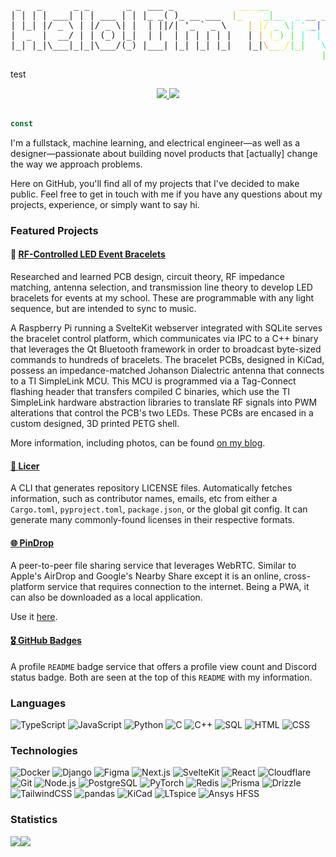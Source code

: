 <pre align="center">
 _   _      _ _       _   ___ _            <span style="color:#f5e836">____</span><span style="color:#3cf536">__</span>                      
| | | | ___| | | ___ | | |_ _( )_ __ ___  <span style="color:#f5a236">|_</span>    <span style="color:#3cf536">_|_</span><span style="color:#36f5e5">_  _</span> <span style="color:#3d47ff">__</span> <span style="color:#a83dff">_</span>   <span style="color:#ff3df9">_</span> <span style="color:#ff3d9e">_</span> <span style="color:#ff3d40">__</span>  
| |_| |/ _ \ | |/ _ \| |  | ||/| '_ ` _ \    <span style="color:#f5a236">|</span> <span style="color:#f5e836">|/</span> <span style="color:#3cf536">_ \</span><span style="color:#36f5e5">| '_</span><span style="color:#3d47ff">_|</span> <span style="color:#a83dff">| |</span> <span style="color:#ff3df9">|</span> <span style="color:#ff3d9e">'_</span> <span style="color:#ff3d40">\</span> 
|  _  |  __/ | | (_) |_|  | |  | | | | | |   <span class="pl-k">|</span> <span style="color:#f5a236">|</span> <span style="color:#f5e836">(_</span><span style="color:#3cf536">) |</span> <span style="color:#36f5e5">|</span>  <span style="color:#36f5e5">|</span> <span style="color:#3d47ff">|_</span><span style="color:#a83dff">| |</span> <span style="color:#ff3df9">|</span> <span style="color:#ff3d9e">|</span> <span style="color:#ff3d40">|</span>
|_| |_|\___|_|_|\___/(_) |___| |_| |_| |_|   <span class="pl-k">|_|</span><span style="color:#f5a236">\__</span><span style="color:#f5e836">_/</span><span style="color:#3cf536">|_|</span>   <span style="color:#36f5e5">\</span><span style="color:#36f5e5">_</span><span style="color:#3d47ff">_,</span> <span style="color:#a83dff">|_|</span> <span style="color:#ff3df9">|_</span><span style="color:#ff3d9e">|</span>
                                                           <span style="color:#3cf536">|</span><span style="color:#36f5e5">__</span><span style="color:#3d47ff">_/</span>       
</pre>

<span class="pl-k">test</sppan>

<div align="center">
  <a href="https://github.com/ttorynn/badges">
    <img src="https://badges.toryn.bio/views/ttorynn?color=000" />
  </a>
  <a href="https://discord.com/users/340324858405847042">
    <img src="https://badges.toryn.bio/discord/340324858405847042?color=000">
  </a>
</div>

<br />

```js
const
```

I'm a fullstack, machine learning, and electrical engineer—as well as a designer—passionate about building novel products that [actually] change the way we approach problems.

Here on GitHub, you'll find all of my projects that I've decided to make public. Feel free to get in touch with me if you have any questions about my projects, experience, or simply want to say hi.

### Featured Projects

#### 🔆 [RF-Controlled LED Event Bracelets](https://toryn.bio/blog)

Researched and learned PCB design, circuit theory, RF impedance matching, antenna selection, and transmission line theory to develop LED bracelets for events at my school. These are programmable with any light sequence, but are intended to sync to music.

A Raspberry Pi running a SvelteKit webserver integrated with SQLite serves the bracelet control platform, which communicates via IPC to a C++ binary that leverages the Qt Bluetooth framework in order to broadcast byte-sized commands to hundreds of bracelets. The bracelet PCBs, designed in KiCad, possess an impedance-matched Johanson Dialectric antenna that connects to a TI SimpleLink MCU. This MCU is programmed via a Tag-Connect flashing header that transfers compiled C binaries, which use the TI SimpleLink hardware abstraction libraries to translate RF signals into PWM alterations that control the PCB's two LEDs. These PCBs are encased in a custom designed, 3D printed PETG shell.

More information, including photos, can be found [on my blog](https://toryn.bio/blog).

#### [🪪 Licer](https://github.com/ttorynn/licer)

A CLI that generates repository LICENSE files. Automatically fetches information, such as contributor names, emails, etc from either a `Cargo.toml`, `pyproject.toml`, `package.json`, or the global git config. It can generate many commonly-found licenses in their respective formats.

#### [🌐 PinDrop](https://github.com/ttorynn/pindrop)

A peer-to-peer file sharing service that leverages WebRTC. Similar to Apple's AirDrop and Google's Nearby Share except it is an online, cross-platform service that requires connection to the internet. Being a PWA, it can also be downloaded as a local application.

Use it [here](https://pindrop.toryn.bio).

#### [🎖️ GitHub Badges](https://github.com/ttorynn/badges)

A profile `README` badge service that offers a profile view count and Discord status badge. Both are seen at the top of this `README` with my information.

### Languages

![TypeScript](https://img.shields.io/badge/-TypeScript-000?&logo=TypeScript)
![JavaScript](https://img.shields.io/badge/-JavaScript-000?&logo=JavaScript)
![Python](https://img.shields.io/badge/-Python-000?&logo=Python)
![C](https://img.shields.io/badge/-C-000?&logo=C)
![C++](https://img.shields.io/badge/-C++-000?&logo=c%2b%2b&logoColor=00599C)
![SQL](https://img.shields.io/badge/-SQL-000?&logo=MySQL)
![HTML](https://img.shields.io/badge/-HTML-000?&logo=HTML5)
![CSS](https://img.shields.io/badge/-CSS-000?&logo=CSS&logoColor=663399)

### Technologies

![Docker](https://img.shields.io/badge/-Docker-000?&logo=Docker)
![Django](https://img.shields.io/badge/-Django-000?&logo=Django&logoColor=092E20)
![Figma](https://img.shields.io/badge/-Figma-000?&logo=Figma)
![Next.js](https://img.shields.io/badge/-Next.js-000?&logo=Next.js)
![SvelteKit](https://img.shields.io/badge/-SvelteKit-000?&logo=Svelte)
![React](https://img.shields.io/badge/-React-000?&logo=React)
![Cloudflare](https://img.shields.io/badge/-Cloudflare-000?&logo=Cloudflare)
![Git](https://img.shields.io/badge/-Git-000?&logo=Git)
![Node.js](https://img.shields.io/badge/-Node.js-000?&logo=Node.js)
![PostgreSQL](https://img.shields.io/badge/-PostgreSQL-000?&logo=PostgreSQL)
![PyTorch](https://img.shields.io/badge/-PyTorch-000?&logo=PyTorch)
![Redis](https://img.shields.io/badge/-Redis-000?&logo=Redis)
![Prisma](https://img.shields.io/badge/-Prisma-000?&logo=Prisma)
![Drizzle](https://img.shields.io/badge/-Drizzle-000?&logo=Drizzle)
![TailwindCSS](https://img.shields.io/badge/-TailwindCSS-000?&logo=TailwindCSS)
![pandas](https://img.shields.io/badge/-pandas-000?&logo=pandas)
![KiCad](https://img.shields.io/badge/-KiCad-000?&logo=KiCad&logoColor=314CB0)
![LTspice](https://img.shields.io/badge/-LTspice-000?&logo=LTspice&logoColor=900028)
![Ansys HFSS](https://img.shields.io/badge/-Ansys%20HFSS-000?&logo=Ansys)

### Statistics

<img src="https://github-readme-stats.vercel.app/api?username=ttorynn&show_icons=true&bg_color=000&text_color=fff&icon_color=fff&hide_border=true&hide_rank=true&hide_title=true&border_radius=0" /><img src="https://github-readme-stats.vercel.app/api/top-langs/?username=ttorynn&bg_color=000&hide_border=true&title_color=fff&text_color=fff&layout=compact&border_radius=0" />
